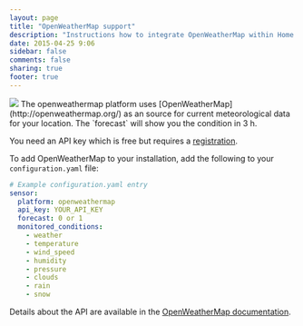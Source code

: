 ```yaml
---
layout: page
title: "OpenWeatherMap support"
description: "Instructions how to integrate OpenWeatherMap within Home Assistant."
date: 2015-04-25 9:06
sidebar: false
comments: false
sharing: true
footer: true
---
```


<img src='/images/supported_brands/openweathermap.png' class='brand pull-right' />
The openweathermap platform uses [OpenWeatherMap](http://openweathermap.org/) as an source for current meteorological data for your location. The `forecast` will show you the condition in 3 h. 

You need an API key which is free but requires a [registration](http://home.openweathermap.org/users/sign_up).

To add OpenWeatherMap to your installation, add the following to your `configuration.yaml` file:

```yaml
# Example configuration.yaml entry
sensor:
  platform: openweathermap
  api_key: YOUR_API_KEY
  forecast: 0 or 1
  monitored_conditions:
    - weather
    - temperature
    - wind_speed
    - humidity
    - pressure
    - clouds
    - rain
    - snow
```

Details about the API are available in the [OpenWeatherMap documentation](http://bugs.openweathermap.org/projects/api/wiki).

